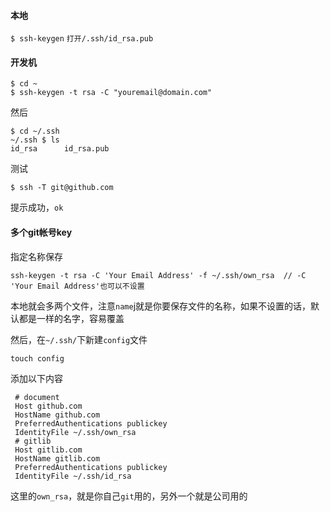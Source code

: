 #### 本地

`$ ssh-keygen`
`打开/.ssh/id_rsa.pub`

#### 开发机

```
$ cd ~
$ ssh-keygen -t rsa -C "youremail@domain.com"
```

然后
```
$ cd ~/.ssh
~/.ssh $ ls
id_rsa      id_rsa.pub
```
测试
```
$ ssh -T git@github.com
```
提示成功，`ok`

#### 多个git帐号key
指定名称保存
```
ssh-keygen -t rsa -C 'Your Email Address' -f ~/.ssh/own_rsa  // -C 'Your Email Address'也可以不设置
```
本地就会多两个文件，注意`name`j就是你要保存文件的名称，如果不设置的话，默认都是一样的名字，容易覆盖

然后，在`~/.ssh/`下新建`config`文件
```
touch config
```
添加以下内容
```
 # document
 Host github.com
 HostName github.com
 PreferredAuthentications publickey
 IdentityFile ~/.ssh/own_rsa
 # gitlib
 Host gitlib.com
 HostName gitlib.com
 PreferredAuthentications publickey
 IdentityFile ~/.ssh/id_rsa
```
这里的`own_rsa`，就是你自己`git`用的，另外一个就是公司用的